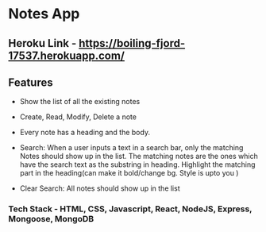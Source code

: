 # Notes App

## Heroku Link - https://boiling-fjord-17537.herokuapp.com/

## Features

- Show the list of all the existing notes

- Create, Read, Modify, Delete a note

- Every note has a heading and the body.

- Search: When a user inputs a text in a search bar, only the matching Notes should show up in the list.
  The matching notes are the ones which have the search text as the substring in heading. Highlight the matching part in the heading(can make it bold/change bg. Style is upto you )

- Clear Search: All notes should show up in the list

### Tech Stack - HTML, CSS, Javascript, React, NodeJS, Express, Mongoose, MongoDB

